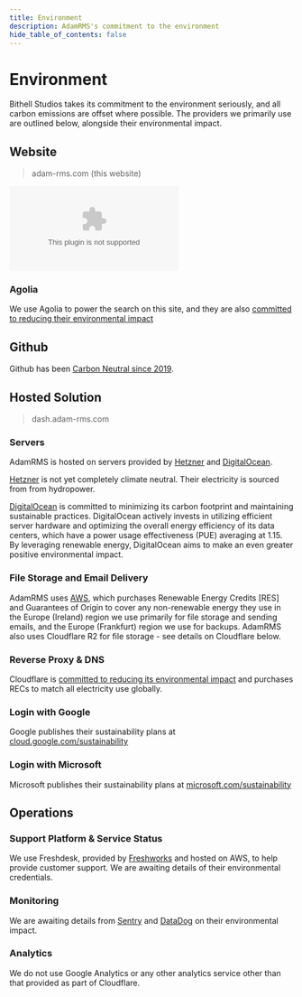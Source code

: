 ```yaml
---
title: Environment
description: AdamRMS's commitment to the environment
hide_table_of_contents: false
---
```


# Environment

Bithell Studios takes its commitment to the environment seriously, and all carbon emissions are offset where possible. The providers we primarily use are outlined below, alongside their environmental impact.

## Website

> adam-rms.com (this website)

![This website is hosted Green - checked by thegreenwebfoundation.org](https://api.thegreenwebfoundation.org/greencheckimage/adam-rms.com?nocache=true)

### Agolia

We use Agolia to power the search on this site, and they are also [committed to reducing their environmental impact](https://www.algolia.com/blog/algolia/sweeping-away-our-environmental-footprint/)

## Github

Github has been [Carbon Neutral since 2019](https://github.blog/2021-04-22-environmental-sustainability-github/).

## Hosted Solution

> dash.adam-rms.com

### Servers

AdamRMS is hosted on servers provided by [Hetzner](https://www.hetzner.com/) and [DigitalOcean](https://www.digitalocean.com/impact).

[Hetzner](https://www.hetzner.com/unternehmen/nachhaltigkeit/) is not yet completely climate neutral. Their electricity is sourced from from hydropower.

[DigitalOcean](https://www.digitalocean.com/impact) is committed to minimizing its carbon footprint and maintaining sustainable practices. DigitalOcean actively invests in utilizing efficient server hardware and optimizing the overall energy efficiency of its data centers, which have a power usage effectiveness (PUE) averaging at 1.15. By leveraging renewable energy, DigitalOcean aims to make an even greater positive environmental impact.

### File Storage and Email Delivery

AdamRMS uses [AWS](https://sustainability.aboutamazon.com/environment/the-cloud), which purchases Renewable Energy Credits [RES] and Guarantees of Origin to cover any non-renewable energy they use in the Europe (Ireland) region we use primarily for file storage and sending emails, and the Europe (Frankfurt) region we use for backups. AdamRMS also uses Cloudflare R2 for file storage - see details on Cloudflare below.

### Reverse Proxy & DNS

Cloudflare is [committed to reducing its environmental impact](https://blog.cloudflare.com/the-climate-and-cloudflare/) and purchases RECs to match all electricity use globally.

### Login with Google

Google publishes their sustainability plans at [cloud.google.com/sustainability](https://cloud.google.com/sustainability)

### Login with Microsoft

Microsoft publishes their sustainability plans at [microsoft.com/sustainability](https://azure.microsoft.com/en-gb/explore/global-infrastructure/sustainability)

## Operations

### Support Platform & Service Status

We use Freshdesk, provided by [Freshworks](https://www.freshworks.com/security/) and hosted on AWS, to help provide customer support. We are awaiting details of their environmental credentials.

### Monitoring

We are awaiting details from [Sentry](https://sentry.io) and [DataDog](https://www.datadoghq.com) on their environmental impact.

### Analytics

We do not use Google Analytics or any other analytics service other than that provided as part of Cloudflare.
